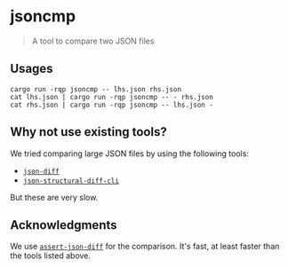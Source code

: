 # jsoncmp

> A tool to compare two JSON files

## Usages

```shell
cargo run -rqp jsoncmp -- lhs.json rhs.json
cat lhs.json | cargo run -rqp jsoncmp -- - rhs.json
cat rhs.json | cargo run -rqp jsoncmp -- lhs.json -
```

## Why not use existing tools?

We tried comparing large JSON files by using the following tools:

* [`json-diff`]
* [`json-structural-diff-cli`]

But these are very slow.

## Acknowledgments

We use [`assert-json-diff`] for the comparison.  It's fast, at least faster than the tools listed
above.

[`json-diff`]: https://www.npmjs.com/package/json-diff
[`json-structural-diff-cli`]: https://crates.io/crates/json-structural-diff-cli
[`assert-json-diff`]: https://crates.io/crates/assert-json-diff
